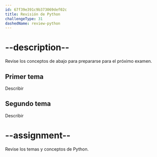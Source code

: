 ```yaml
---
id: 67f39e391c9b373069def02c
title: Revisión de Python
challengeType: 31
dashedName: review-python
---
```


# --description--

Revise los conceptos de abajo para prepararse para el próximo examen.

## Primer tema

Describir

## Segundo tema

Describir

# --assignment--

Revise los temas y conceptos de Python.

